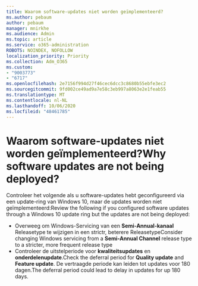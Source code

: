 ```yaml
---
title: Waarom software-updates niet worden geïmplementeerd?
ms.author: pebaum
author: pebaum
manager: mnirkhe
ms.audience: Admin
ms.topic: article
ms.service: o365-administration
ROBOTS: NOINDEX, NOFOLLOW
localization_priority: Priority
ms.collection: Adm_O365
ms.custom:
- "9003773"
- "6717"
ms.openlocfilehash: 2e7156f994d27f46cec6dcc3c8680b55ebfe3ec2
ms.sourcegitcommit: 9fd002ce49ad9a7e58c3eb997a8063e2e1feab55
ms.translationtype: MT
ms.contentlocale: nl-NL
ms.lasthandoff: 10/06/2020
ms.locfileid: "48461785"
---
```

# <a name="why-software-updates-are-not-being-deployed"></a><span data-ttu-id="2a512-102">Waarom software-updates niet worden geïmplementeerd?</span><span class="sxs-lookup"><span data-stu-id="2a512-102">Why software updates are not being deployed?</span></span>

<span data-ttu-id="2a512-103">Controleer het volgende als u software-updates hebt geconfigureerd via een update-ring van Windows 10, maar de updates worden niet geïmplementeerd:</span><span class="sxs-lookup"><span data-stu-id="2a512-103">Review the following if you configured software updates through a Windows 10 update ring but the updates are not being deployed:</span></span>  

- <span data-ttu-id="2a512-104">Overweeg om Windows-Servicing van een  **Semi-Annual-kanaal**  Releasetype te wijzigen in een strictr, beterere Releasetype</span><span class="sxs-lookup"><span data-stu-id="2a512-104">Consider changing Windows servicing from a  **Semi-Annual Channel**  release type to a stricter, more frequent release type</span></span>  
- <span data-ttu-id="2a512-105">Controleer de uitstelperiode voor  **kwaliteitsupdates**  en  **onderdelenupdate**.</span><span class="sxs-lookup"><span data-stu-id="2a512-105">Check the deferral period for  **Quality update**  and  **Feature update**.</span></span> <span data-ttu-id="2a512-106">De vertraagde periode kan leiden tot updates voor 180 dagen.</span><span class="sxs-lookup"><span data-stu-id="2a512-106">The deferral period could lead to delay in updates for up 180 days.</span></span>
